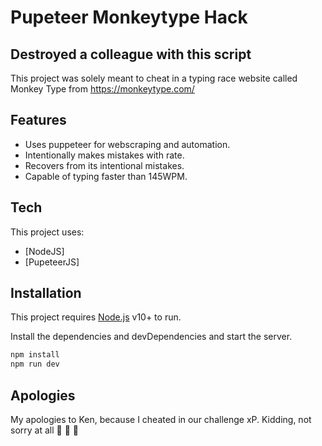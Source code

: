 # Pupeteer Monkeytype Hack

## Destroyed a colleague with this script

This project was solely meant to cheat in a typing race website called Monkey Type from https://monkeytype.com/

## Features

- Uses puppeteer for webscraping and automation.
- Intentionally makes mistakes with rate.
- Recovers from its intentional mistakes.
- Capable of typing faster than 145WPM.

## Tech

This project uses:

- [NodeJS]
- [PupeteerJS]

## Installation

This project requires [Node.js](https://nodejs.org/) v10+ to run.

Install the dependencies and devDependencies and start the server.

```sh
npm install
npm run dev
```

## Apologies

My apologies to Ken, because I cheated in our challenge xP. Kidding, not sorry at all 💩 💩 💩
